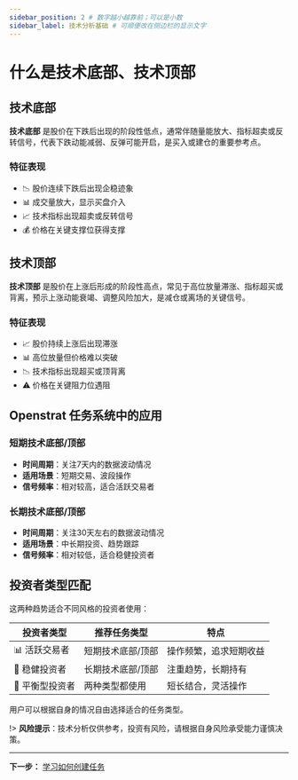 ```yaml
---
sidebar_position: 2 # 数字越小越靠前；可以是小数
sidebar_label: 技术分析基础 # 可顺便改在侧边栏的显示文字
---
```


# 什么是技术底部、技术顶部

## 技术底部

**技术底部** 是股价在下跌后出现的阶段性低点，通常伴随量能放大、指标超卖或反转信号，代表下跌动能减弱、反弹可能开启，是买入或建仓的重要参考点。

### 特征表现

- 📉 股价连续下跌后出现企稳迹象
- 📊 成交量放大，显示买盘介入
- 📈 技术指标出现超卖或反转信号
- 💰 价格在关键支撑位获得支撑

## 技术顶部

**技术顶部** 是股价在上涨后形成的阶段性高点，常见于高位放量滞涨、指标超买或背离，预示上涨动能衰竭、调整风险加大，是减仓或离场的关键信号。

### 特征表现

- 📈 股价持续上涨后出现滞涨
- 📊 高位放量但价格难以突破
- 📉 技术指标出现超买或顶背离
- ⚠️ 价格在关键阻力位遇阻

## Openstrat 任务系统中的应用

### 短期技术底部/顶部

- **时间周期**：关注7天内的数据波动情况
- **适用场景**：短期交易、波段操作
- **信号频率**：相对较高，适合活跃交易者

### 长期技术底部/顶部

- **时间周期**：关注30天左右的数据波动情况
- **适用场景**：中长期投资、趋势跟踪
- **信号频率**：相对较低，适合稳健投资者

## 投资者类型匹配

这两种趋势适合不同风格的投资者使用：

| 投资者类型      | 推荐任务类型      | 特点                   |
| --------------- | ----------------- | ---------------------- |
| 📊 活跃交易者   | 短期技术底部/顶部 | 操作频繁，追求短期收益 |
| 💼 稳健投资者   | 长期技术底部/顶部 | 注重趋势，长期持有     |
| 🎯 平衡型投资者 | 两种类型都使用    | 短长结合，灵活操作     |

用户可以根据自身的情况自由选择适合的任务类型。

!> **风险提示**：技术分析仅供参考，投资有风险，请根据自身风险承受能力谨慎决策。

---

**下一步：** [学习如何创建任务](/docs/tutorial/create)
